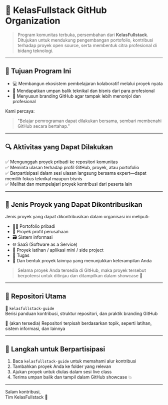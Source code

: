 # 🚀 KelasFullstack GitHub Organization

> Program komunitas terbuka, persembahan dari **KelasFullstack**. Ditujukan untuk mendukung pengembangan portofolio, kontribusi terhadap proyek open source, serta membentuk citra profesional di bidang teknologi.

---

## 🎯 Tujuan Program Ini

- 💻 Membangun ekosistem pembelajaran kolaboratif melalui proyek nyata
- 🧠 Mendapatkan umpan balik teknikal dan bisnis dari para profesional
- 💼 Menyusun branding GitHub agar tampak lebih menonjol dan profesional

Kami percaya:
> "Belajar pemrograman dapat dilakukan bersama, sembari membenahi GitHub secara bertahap."

---

## 🔍 Aktivitas yang Dapat Dilakukan

✅ Mengunggah proyek pribadi ke repositori komunitas  
✅ Meminta ulasan terhadap profil GitHub, proyek, atau portofolio  
✅ Berpartisipasi dalam sesi ulasan langsung bersama expert—dapat memilih fokus teknikal maupun bisnis  
✅ Melihat dan mempelajari proyek kontribusi dari peserta lain

---

## 🔧 Jenis Proyek yang Dapat Dikontribusikan

Jenis proyek yang dapat dikontribusikan dalam organisasi ini meliputi:

- 🧑‍💼 Portofolio pribadi
- 🏢 Proyek profil perusahaan
- 🗃️ Sistem informasi
- 🌐 SaaS (Software as a Service)
- 🎯 Proyek latihan / aplikasi mini / side project
- 🧪 Tugas 
- 🧩 Dan bentuk proyek lainnya yang menunjukkan keterampilan Anda

> Selama proyek Anda tersedia di GitHub, maka proyek tersebut berpotensi untuk ditinjau dan ditampilkan dalam showcase 🚀

---

## 📂 Repositori Utama

🔸 `kelasfullstack-guide`  
Berisi panduan kontribusi, struktur repositori, dan praktik branding GitHub

🔸 (akan tersedia) Repositori terpisah berdasarkan topik, seperti latihan, sistem informasi, dan lainnya

---

## 💬 Langkah untuk Berpartisipasi

1. Baca `kelasfullstack-guide` untuk memahami alur kontribusi  
2. Tambahkan proyek Anda ke folder yang relevan  
3. Ajukan proyek untuk diulas dalam sesi live class  
4. Terima umpan balik dan tampil dalam GitHub showcase 💥

---

Salam kontribusi,  
Tim KelasFullstack 🚀
